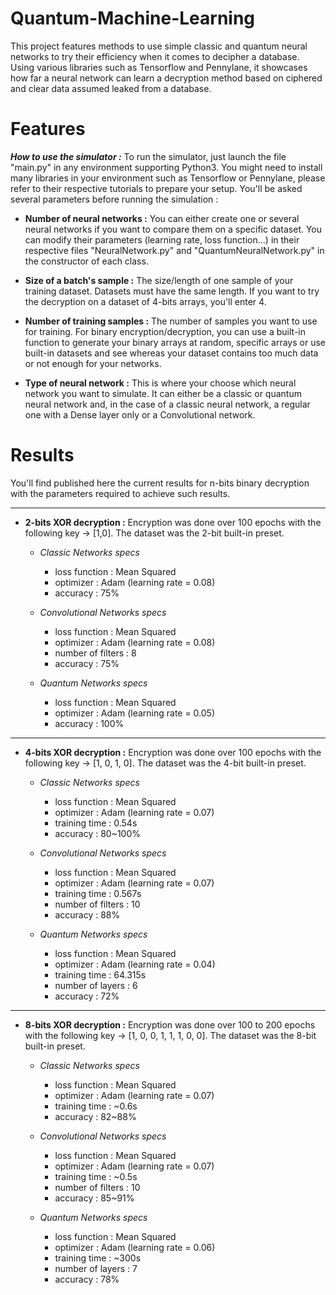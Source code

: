 # Quantum-Machine-Learning

  This project features methods to use simple classic and quantum neural networks to try their efficiency when it comes to decipher a database. Using various libraries such as Tensorflow and Pennylane, it showcases how far a neural network can learn a decryption method based on ciphered and clear data assumed leaked from a database.

# Features

___How to use the simulator :___ To run the simulator, just launch the file "main.py" in any environment supporting Python3. You might need to install many libraries in your environment such as Tensorflow or Pennylane, please refer to their respective tutorials to prepare your setup. You'll be asked several parameters before running the simulation :
  * __Number of neural networks :__ You can either create one or several neural networks if you want to compare them on a specific dataset. You can modify their parameters (learning rate, loss function...) in their respective files "NeuralNetwork.py" and "QuantumNeuralNetwork.py" in the constructor of each class.

  * __Size of a batch's sample :__ The size/length of one sample of your training dataset. Datasets must have the same length. If you want to try the decryption on a dataset of 4-bits arrays, you'll enter 4.

  * __Number of training samples :__ The number of samples you want to use for training. For binary encryption/decryption, you can use a built-in function to generate your binary arrays at random, specific arrays or use built-in datasets and see whereas your dataset contains too much data or not enough for your networks.

  * __Type of neural network :__ This is where your choose which neural network you want to simulate. It can either be a classic or quantum neural network and, in the case of a classic neural network, a regular one with a Dense layer only or a Convolutional network.

# Results


You'll find published here the current results for n-bits binary decryption with the parameters required to achieve such results.

---

  * __2-bits XOR decryption :__ Encryption was done over 100 epochs with the following key -> [1,0]. The dataset was the 2-bit built-in preset.
     * _Classic Networks specs_
         * loss function : Mean Squared
         * optimizer : Adam (learning rate = 0.08)
         * accuracy : 75%

     * _Convolutional Networks specs_
         * loss function : Mean Squared
         * optimizer : Adam (learning rate = 0.08)
         * number of filters : 8
         * accuracy : 75%

     * _Quantum Networks specs_
         * loss function : Mean Squared
         * optimizer : Adam (learning rate = 0.05)
         * accuracy : 100%

---
  * __4-bits XOR decryption :__ Encryption was done over 100 epochs with the following key -> [1, 0, 1, 0]. The dataset was the 4-bit built-in preset.
     * _Classic Networks specs_
         * loss function : Mean Squared
         * optimizer : Adam (learning rate = 0.07)
         * training time : 0.54s
         * accuracy : 80~100%

     * _Convolutional Networks specs_
         * loss function : Mean Squared
         * optimizer : Adam (learning rate = 0.07)
         * training time : 0.567s
         * number of filters : 10
         * accuracy : 88%

     * _Quantum Networks specs_
         * loss function : Mean Squared
         * optimizer : Adam (learning rate = 0.04)
         * training time : 64.315s
         * number of layers : 6
         * accuracy : 72%

---
  * __8-bits XOR decryption :__ Encryption was done over 100 to 200 epochs with the following key -> [1, 0, 0, 1, 1, 1, 0, 0]. The dataset was the 8-bit built-in preset.
     * _Classic Networks specs_
         * loss function : Mean Squared
         * optimizer : Adam (learning rate = 0.07)
         * training time : ~0.6s
         * accuracy : 82~88%

     * _Convolutional Networks specs_
         * loss function : Mean Squared
         * optimizer : Adam (learning rate = 0.07)
         * training time : ~0.5s
         * number of filters : 10
         * accuracy : 85~91%

     * _Quantum Networks specs_
         * loss function : Mean Squared
         * optimizer : Adam (learning rate = 0.06)
         * training time : ~300s
         * number of layers : 7
         * accuracy : 78%
